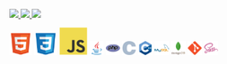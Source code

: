 <img src="https://img.shields.io/badge/2021-F%C3%A1bio%20Marotti-red" /><a href="https://github.com/fabiomarotti" alt="GitHub">
  <img src="https://img.shields.io/badge/-GitHub-000?style=flat-square&logo=Github&logoColor=white" />
</a>
![](https://visitor-badge.glitch.me/badge?page_id=fabiomarotti.fabiomarotti)


[<img alt="C" width="8%" src="https://raw.githubusercontent.com/devicons/devicon/master/icons/html5/html5-original.svg" />](https://www.google.com/search?&q=html5)
[<img alt="C" width="8%" src="https://raw.githubusercontent.com/devicons/devicon/master/icons/css3/css3-original.svg" />](https://www.google.com/search?&q=css3)
[<img alt="Javascript" width="10%" src="https://raw.githubusercontent.com/devicons/devicon/master/icons/javascript/javascript-original.svg" />](https://www.google.com/search?&q=Javascript)
[<img alt="Java" width="5%" src="https://raw.githubusercontent.com/devicons/devicon/master/icons/java/java-original.svg" />](https://www.google.com/search?&q=Java)
[<img alt="Java" width="5%" src="https://raw.githubusercontent.com/devicons/devicon/master/icons/php/php-original.svg" />](https://www.google.com/search?&q=PHP)
[<img alt="C" width="5%" src="https://raw.githubusercontent.com/devicons/devicon/master/icons/c/c-original.svg" />](https://www.google.com/search?&q=C)
[<img alt="C++" width="5%" src="https://raw.githubusercontent.com/devicons/devicon/master/icons/cplusplus/cplusplus-original.svg" />](https://www.google.com/search?&q=C++)
[<img alt="MySQL" width="5%" src="https://raw.githubusercontent.com/devicons/devicon/master/icons/mysql/mysql-original-wordmark.svg" />](https://www.google.com/search?&q=MySQL)
[<img alt="MySQL" width="5%" src="https://raw.githubusercontent.com/devicons/devicon/master/icons/mongodb/mongodb-original-wordmark.svg" />](https://www.google.com/search?&q=MongoDB)
[<img alt="Git" width="5%" src="https://raw.githubusercontent.com/devicons/devicon/master/icons/git/git-original.svg" />](https://www.google.com/search?&q=Git)
[<img alt="Git" width="5%" src="https://raw.githubusercontent.com/devicons/devicon/master/icons/sass/sass-original.svg" />](https://www.google.com/search?&q=Sass)


<!---
fabiomarotti/fabiomarotti is a ✨ special ✨ repository because its `README.md` (this file) appears on your GitHub profile.
You can click the Preview link to take a look at your changes.
--->
